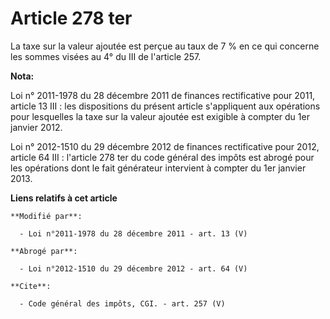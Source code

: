 # Article 278 ter

La taxe sur la valeur ajoutée est perçue au taux de 7 % en ce qui concerne les sommes visées au 4° du III de l'article 257.

**Nota:**

Loi n° 2011-1978 du 28 décembre 2011 de finances rectificative pour 2011, article 13 III : les dispositions du présent
article s'appliquent aux opérations pour lesquelles la taxe sur la valeur ajoutée est exigible à compter du 1er janvier
2012. 

Loi n° 2012-1510 du 29 décembre 2012 de finances rectificative pour 2012, article 64 III : l'article 278 ter du code général
des impôts est abrogé pour les opérations dont le fait générateur intervient à compter du 1er janvier 2013.

**Liens relatifs à cet article**

	**Modifié par**:

	  - Loi n°2011-1978 du 28 décembre 2011 - art. 13 (V)

	**Abrogé par**:

	  - Loi n°2012-1510 du 29 décembre 2012 - art. 64 (V)

	**Cite**:

	  - Code général des impôts, CGI. - art. 257 (V)
